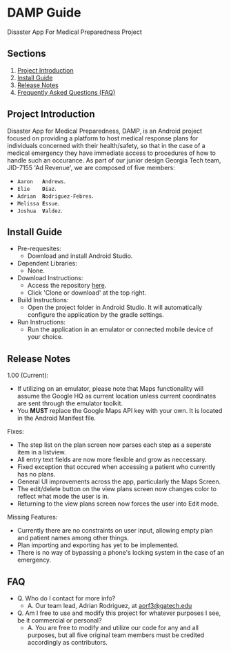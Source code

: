 # DAMP Guide
Disaster App For Medical Preparedness Project

## Sections
1. [Project Introduction](https://github.com/JID-7155/DAMP#project-introduction)
2. [Install Guide](https://github.com/JID-7155/DAMP#installation-guide)
3. [Release Notes](https://github.com/JID-7155/DAMP#release-notes)
4. [Frequently Asked Questions (FAQ)](https://github.com/JID-7155/DAMP#faq)


## Project Introduction
Disaster App for Medical Preparedness, DAMP, is an Android project focused on providing a platform to host medical response plans for individuals concerned with their health/safety, so that in the case of a medical emergency they have immediate access to procedures of how to handle such an occurance. As part of our junior design Georgia Tech team, JID-7155 'Ad Revenue', we are composed of five members:
- <code>Aaron&nbsp;&nbsp;&nbsp;<strong>A</strong>ndrews</code>.
- <code>Elie&nbsp;&nbsp;&nbsp;&nbsp;<strong>D</strong>iaz</code>.
- <code>Adrian&nbsp;&nbsp;<strong>R</strong>odriguez-Febres</code>.
- <code>Melissa&nbsp;<strong>E</strong>ssue</code>.
- <code>Joshua&nbsp;&nbsp;<strong>V</strong>aldez</code>.

## Install Guide
* Pre-requesites:
  * Download and install Android Studio.
* Dependent Libraries:
  * None.
* Download Instructions:
  * Access the repository [here](https://github.com/JID-7155/DAMP).
  * Click 'Clone or download' at the top right.
* Build Instructions:
  * Open the project folder in Android Studio. It will automatically configure the application by the gradle settings.
* Run Instructions:
  * Run the application in an emulator or connected mobile device of your choice.
 
## Release Notes
1.00 (Current):
 - If utilizing on an emulator, please note that Maps functionality will assume the Google HQ as current location unless current coordinates are sent through the emulator toolkit. 
 - You <strong>MUST</strong> replace the Google Maps API key with your own. It is located in the Android Manifest file.
 
Fixes:
 - The step list on the plan screen now parses each step as a seperate item in a listview.
 - All entry text fields are now more flexible and grow as neccessary.
 - Fixed exception that occured when accessing a patient who currently has no plans.
 - General UI improvements across the app, particularly the Maps Screen.
 - The edit/delete button on the view plans screen now changes color to reflect what mode the user is in.
 - Returning to the view plans screen now forces the user into Edit mode.
 
 Missing Features:
 - Currently there are no constraints on user input, allowing empty plan and patient names among other things.
 - Plan importing and exporting has yet to be implemented.
 - There is no way of bypassing a phone's locking system in the case of an emergency.

## FAQ
- Q. Who do I contact for more info?
  * A. Our team lead, Adrian Rodriguez, at aorf3@gatech.edu
- Q. Am I free to use and modify this project for whatever purposes I see, be it commercial or personal?
  * A. You are free to modify and utilize our code for any and all purposes, but all five original team members must be credited accordingly as contributors.
